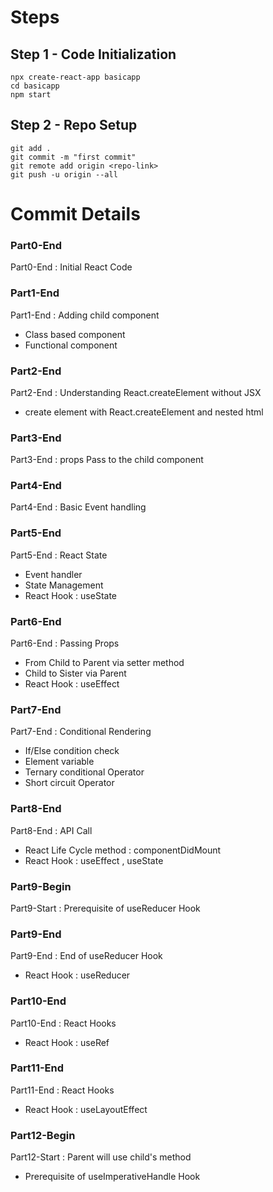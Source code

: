 # Steps

## Step 1 - Code Initialization

```
npx create-react-app basicapp
cd basicapp
npm start
```

## Step 2 - Repo Setup

```
git add .
git commit -m "first commit"
git remote add origin <repo-link>
git push -u origin --all
```

# Commit Details

### Part0-End 
Part0-End : Initial React Code 

### Part1-End  
Part1-End : Adding child component 
- Class based component
- Functional component

### Part2-End  
Part2-End : Understanding React.createElement without JSX
- create element with React.createElement and nested html

### Part3-End  
Part3-End : props Pass to the child component

### Part4-End  
Part4-End : Basic Event handling

### Part5-End  
Part5-End : React State
- Event handler
- State Management
- React Hook : useState

### Part6-End  
Part6-End : Passing Props
- From Child to Parent via setter method
- Child to Sister via Parent
- React Hook : useEffect

### Part7-End  
Part7-End : Conditional Rendering
- If/Else condition check
- Element variable
- Ternary conditional Operator
- Short circuit Operator

### Part8-End  
Part8-End : API Call
- React Life Cycle method : componentDidMount
- React Hook : useEffect , useState

### Part9-Begin  
Part9-Start : Prerequisite of useReducer Hook

### Part9-End  
Part9-End : End of useReducer Hook
- React Hook : useReducer

### Part10-End  
Part10-End : React Hooks
- React Hook : useRef

### Part11-End  
Part11-End : React Hooks
- React Hook : useLayoutEffect

### Part12-Begin  
Part12-Start : Parent will use child's method
- Prerequisite of useImperativeHandle Hook